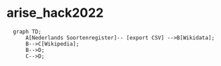 # arise_hack2022

```mermaid
  graph TD;
      A[Nederlands Soortenregister]-- [export CSV] -->B[Wikidata];
      B-->C[Wikipedia];
      B-->D;
      C-->D;
```
